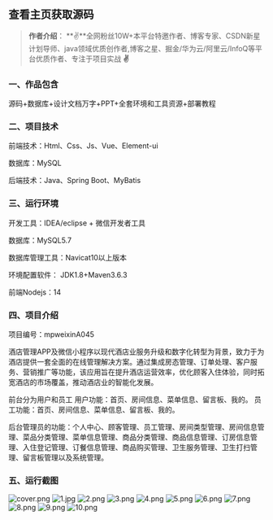  
## 查看主页获取源码

> **作者介绍**： **✌**全网粉丝10W+本平台特邀作者、博客专家、CSDN新星计划导师、java领域优质创作者,博客之星、掘金/华为云/阿里云/InfoQ等平台优质作者、专注于项目实战 **✌**

  

### 一、作品包含

源码+数据库+设计文档万字+PPT+全套环境和工具资源+部署教程

### 二、项目技术

前端技术：Html、Css、Js、Vue、Element-ui

数据库：MySQL

后端技术：Java、Spring Boot、MyBatis

  

### 三、运行环境

开发工具：IDEA/eclipse + 微信开发者工具

数据库：MySQL5.7

数据库管理工具：Navicat10以上版本

环境配置软件： JDK1.8+Maven3.6.3

前端Nodejs：14


### 四、项目介绍
项目编号：mpweixinA045

酒店管理APP及微信小程序以现代酒店业服务升级和数字化转型为背景，致力于为酒店提供一套全面的在线管理解决方案。通过集成房态管理、订单处理、客户服务、营销推广等功能，该应用旨在提升酒店运营效率，优化顾客入住体验，同时拓宽酒店的市场覆盖，推动酒店业的智能化发展。

前台分为用户和员工
用户功能：首页、房间信息、菜单信息、留言板、我的。
员工功能：首页、房间信息、菜单信息、留言板、我的。

后台管理员的功能：个人中心、顾客管理、员工管理、房间类型管理、房间信息管理、菜品分类管理、菜单信息管理、商品分类管理、商品信息管理、订房信息管理、入住登记管理、订餐信息管理、商品购买管理、卫生服务管理、卫生打扫管理、留言板管理以及系统管理。

### 五、运行截图

![cover.png](./cover.png)
![1.jpg](./1.jpg)
![2.png](./2.png)
![3.png](./3.png)
![4.png](./4.png)
![5.png](./5.png)
![6.png](./6.png)
![7.png](./7.png)
![8.png](./8.png)
![9.png](./9.png)
![10.png](./10.png)




  
